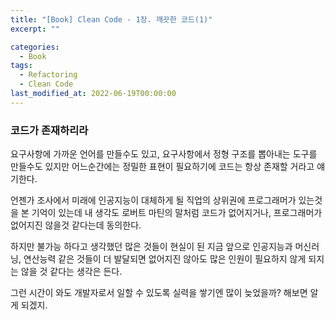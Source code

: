 ```yaml
---
title: "[Book] Clean Code - 1장. 깨끗한 코드(1)"
excerpt: ""

categories:
  - Book
tags:
  - Refactoring
  - Clean Code
last_modified_at: 2022-06-19T00:00:00
---
```



### 코드가 존재하리라

요구사항에 가까운 언어를 만들수도 있고, 요구사항에서 정형 구조를 뽑아내는 도구를 만들수도 있지만 어느순간에는 정밀한 표현이 필요하기에 코드는 항상 존재할 거라고 얘기한다.

언젠가 조사에서 미래에 인공지능이 대체하게 될 직업의 상위권에 프로그래머가 있는것을 본 기억이 있는데 내 생각도 로버트 마틴의 말처럼 코드가 없어지거나, 프로그래머가 없어지진 않을것 같다는데 동의한다.

하지만 불가능 하다고 생각했던 많은 것들이 현실이 된 지금 앞으로 인공지능과 머신러닝, 연산능력 같은 것들이 더 발달되면 없어지진 않아도 많은 인원이 필요하지 않게 되지는 않을 것 같다는 생각은 든다. 

그런 시간이 와도 개발자로서 일할 수 있도록 실력을 쌓기엔 많이 늦었을까? 해보면 알게 되겠지.